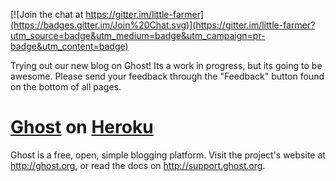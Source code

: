 [![Join the chat at https://gitter.im/little-farmer](https://badges.gitter.im/Join%20Chat.svg)](https://gitter.im/little-farmer?utm_source=badge&utm_medium=badge&utm_campaign=pr-badge&utm_content=badge)

Trying out our new blog on Ghost! Its a work in progress, but its going to be awesome. Please send your feedback through the "Feedback" button found on the bottom of all pages.

# [Ghost](https://github.com/TryGhost/Ghost) on [Heroku](http://heroku.com)

Ghost is a free, open, simple blogging platform. Visit the project's website at <http://ghost.org>, or read the docs on <http://support.ghost.org>.
